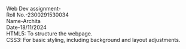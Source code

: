 Web Dev assignment- <br>
Roll No.-2300291530034 <br>
Name-Archita <br>
Date-18/11/2024 <br>
HTML5: To structure the webpage. <br>
CSS3: For basic styling, including background and layout adjustments.
